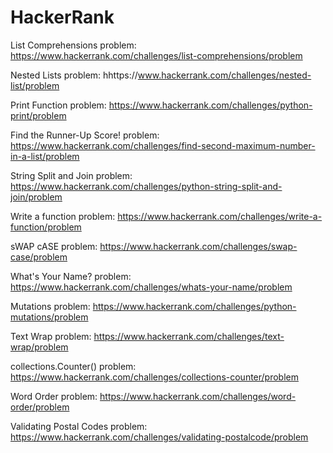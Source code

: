 # HackerRank

List Comprehensions 
problem: https://www.hackerrank.com/challenges/list-comprehensions/problem

Nested Lists
problem: hhttps://www.hackerrank.com/challenges/nested-list/problem

Print Function 
problem: https://www.hackerrank.com/challenges/python-print/problem

Find the Runner-Up Score! 
problem: https://www.hackerrank.com/challenges/find-second-maximum-number-in-a-list/problem

String Split and Join 
problem: https://www.hackerrank.com/challenges/python-string-split-and-join/problem

Write a function 
problem: https://www.hackerrank.com/challenges/write-a-function/problem

sWAP cASE 
problem: https://www.hackerrank.com/challenges/swap-case/problem

What's Your Name? 
problem: https://www.hackerrank.com/challenges/whats-your-name/problem

Mutations 
problem: https://www.hackerrank.com/challenges/python-mutations/problem

Text Wrap 
problem: https://www.hackerrank.com/challenges/text-wrap/problem

collections.Counter() 
problem: https://www.hackerrank.com/challenges/collections-counter/problem

Word Order 
problem: https://www.hackerrank.com/challenges/word-order/problem

Validating Postal Codes 
problem: https://www.hackerrank.com/challenges/validating-postalcode/problem

